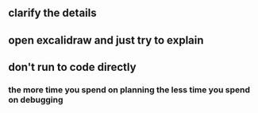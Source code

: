 ## clarify the details

## open excalidraw and just try to explain

## don't run to code directly

### the more time you spend on planning the less time you spend on debugging
